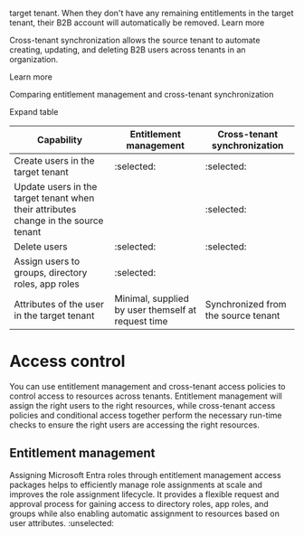 target tenant. When they don't have any remaining entitlements in the target tenant, their B2B account will automatically be removed. Learn more

Cross-tenant synchronization allows the source tenant to automate creating, updating, and deleting B2B users across tenants in an organization.

Learn more

Comparing entitlement management and cross-tenant synchronization

Expand table

| Capability | Entitlement management | Cross-tenant synchronization |
| - | - | - |
| Create users in the target tenant | :selected: | :selected: |
| Update users in the target tenant when their attributes change in the source tenant | | :selected: |
| Delete users | :selected: | :selected: |
| Assign users to groups, directory roles, app roles | :selected: | |
| Attributes of the user in the target tenant | Minimal, supplied by user themself at request time | Synchronized from the source tenant |


# Access control

You can use entitlement management and cross-tenant access policies to control access to resources across tenants. Entitlement management will assign the right users to the right resources, while cross-tenant access policies and conditional access together perform the necessary run-time checks to ensure the right users are accessing the right resources.


## Entitlement management

Assigning Microsoft Entra roles through entitlement management access packages helps to efficiently manage role assignments at scale and improves the role assignment lifecycle. It provides a flexible request and approval process for gaining access to directory roles, app roles, and groups while also enabling automatic assignment to resources based on user attributes.
:unselected: